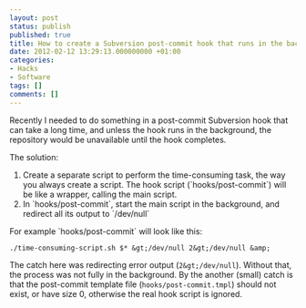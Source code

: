 ```yaml
---
layout: post
status: publish
published: true
title: How to create a Subversion post-commit hook that runs in the background
date: 2012-02-12 13:29:13.000000000 +01:00
categories:
- Hacks
- Software
tags: []
comments: []
---
```

Recently I needed to do something in a post-commit Subversion hook that can take a long time, and unless the hook runs in the background, the repository would be unavailable until the hook completes.

The solution:
<ol>
	<li>Create a separate script to perform the time-consuming task, the way you always create a script. The hook script (`hooks/post-commit`) will be like a wrapper, calling the main script.</li>
	<li>In `hooks/post-commit`, start the main script in the background, and redirect all its output to `/dev/null`</li>
</ol>
For example `hooks/post-commit` will look like this:

```
./time-consuming-script.sh $* &gt;/dev/null 2&gt;/dev/null &amp;
```

The catch here was redirecting error output (`2&gt;/dev/null`). Without that, the process was not fully in the background.
By the another (small) catch is that the post-commit template file (`hooks/post-commit.tmpl`) should not exist, or have size 0, otherwise the real hook script is ignored.

